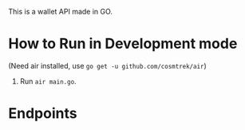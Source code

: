 This is a wallet API made in GO.

# How to Run in Development mode

(Need air installed, use `go get -u github.com/cosmtrek/air`)

1. Run `air main.go`.

# Endpoints
